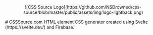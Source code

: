 <p align="center">
![CSS Source Logo](https://github.com/NSDrowned/css-source/blob/master/public/assets/img/logo-lightback.png)
</p>
# CSSSource.com
HTML element CSS generator created using Svelte (https://svelte.dev/) and Firebase.
